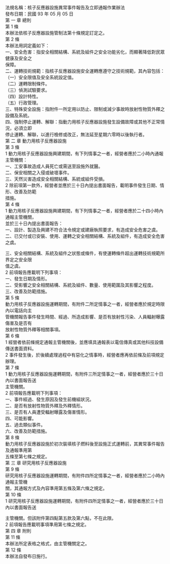 法規名稱：核子反應器設施異常事件報告及立即通報作業辦法  
發布日期：民國 93 年 05 月 05 日  
第 一 章 總則  
第 1 條  
本辦法依核子反應器設施管制法第十條規定訂定之。  
第 2 條  
本辦法用詞定義如下：  
一、安全危害：指安全相關結構、系統及組件之安全功能劣化，而顯著降低對民眾健康及安全之  
保障。  
二、運轉技術規範：指核子反應器設施安全運轉應遵守之技術規範，其內容包括：  
（一）安全限值及安全系統設定值。  
（二）運轉限制條件。  
（三）偵測試驗要求。  
（四）設計特性。  
（五）行政管理。  
三、特殊安全設施：指附件一所定用以防止、限制或減少事故時放射性物質外釋之設備及系統。  
四、強制停止運轉、解聯：指動力用核子反應器設施發生設備故障或其他不正常情況，必須立即  
停止運轉、解聯，以進行檢修或改正，無法延至星期六零時以後執行者。  
第 二 章 動力用核子反應器設施  
第 3 條  
1 動力用核子反應器設施興建期間，有下列情事之一者，經營者應於二小時內通報主管機關：  
一、工安事故造成人員死亡或需送至設施外就醫。  
二、保安相關之入侵或破壞事件。  
三、天然災害造成安全相關結構、系統或組件受損。  
2 除前項第一款外，經營者並應於三十日內提出書面報告，載明事件發生日期、情形、改善及防範  
措施。  
第 4 條  
1 動力用核子反應器設施興建期間，有下列情事之一者，經營者應於二十四小時內通報主管機關，  
並於三十日內提出書面報告：  
一、設計、製造及興建不符合法令規定或建廠執照要求，有造成安全危害之虞。  
二、已交付或已安裝、使用、運轉之安全相關結構、系統及組件，有造成安全危害之虞。  


三、安全相關結構、系統及組件之狀態或條件，有使運轉條件超出運轉技術規範所界定之安全限  
值之虞。  
2 前項報告應載明下列事項：  
一、發生日期及情形。  
二、受影響之安全相關結構、系統及組件、數量、使用範圍及其影響之程度。  
三、改善及防範措施。  
第 5 條  
動力用核子反應器設施運轉期間，有附件二所定情事之一者，經營者應於規定時限內以電話向主  
管機關報告事件發生時間、經過、所造成影響、是否有放射性污染、人員輻射曝露傷害及是否有  
放射性物質外釋等相關事項。  
第 6 條  
1 經營者依前條規定通報主管機關後，並應填具通報表以電信傳真或其他科技設備傳送書面資料。  
2 事件發生後，於後續處理過程中有惡化之情事時，經營者應再依前條及前項規定辦理。  
第 7 條  
1 動力用核子反應器設施運轉期間，有附件三所定情事之一者，經營者應於三十日內以書面報告送  
主管機關。  
2 前項報告應載明下列事項：  
一、事件經過、發生原因及發生前機組狀況。  
二、是否有放射性物質外釋及外釋情形。  
三、是否有人員遭受輻射曝露及傷害情形。  
四、可能影響。  
五、過去類似事件。  
六、改善及防範措施。  
第 8 條  
動力用核子反應器設施於初次裝填核子燃料後至設施正式運轉前，其異常事件報告及通報準用第  
五條至第七條之規定。  
第 三 章 研究用核子反應器設施  
第 9 條  
研究用核子反應器設施運轉期間，有附件四所定情事之一者，經營者應於二小時內通報主管機  
關，其通報方式及內容準用第五條及第六條之規定。  
第 10 條  
1 研究用核子反應器設施運轉期間，有附件四所定情事之一者，經營者應於三十日內以書面報告送  


主管機關。但該附件第四點第五款及第六點，不在此限。  
2 前項報告應載明事項準用第七條之規定。  
第 四 章 附則  
第 11 條  
本辦法所定表格之格式，由主管機關定之。  
第 12 條  
本辦法自發布日施行。  


